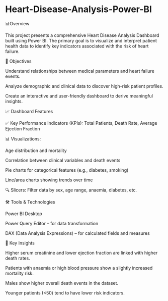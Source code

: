 # Heart-Disease-Analysis-Power-BI

📊Overview

This project presents a comprehensive Heart Disease Analysis Dashboard built using Power BI. The primary goal is to visualize and interpret patient health data to identify key indicators associated with the risk of heart failure.


🎯 Objectives

Understand relationships between medical parameters and heart failure events.

Analyze demographic and clinical data to discover high-risk patient profiles.

Create an interactive and user-friendly dashboard to derive meaningful insights.


📈 Dashboard Features

✅ Key Performance Indicators (KPIs): Total Patients, Death Rate, Average Ejection Fraction

📊 Visualizations:

Age distribution and mortality

Correlation between clinical variables and death events

Pie charts for categorical features (e.g., diabetes, smoking)

Line/area charts showing trends over time

🔍 Slicers: Filter data by sex, age range, anaemia, diabetes, etc.


🛠 Tools & Technologies

Power BI Desktop

Power Query Editor – for data transformation

DAX (Data Analysis Expressions) – for calculated fields and measures


🧠 Key Insights

Higher serum creatinine and lower ejection fraction are linked with higher death rates.

Patients with anaemia or high blood pressure show a slightly increased mortality risk.

Males show higher overall death events in the dataset.

Younger patients (<50) tend to have lower risk indicators.



